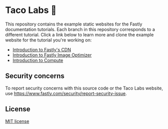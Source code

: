 # Taco Labs :taco:

This repository contains the example static websites for the Fastly documentation tutorials. Each branch in this repository corresponds to a different tutorial. Click a link below to learn more and clone the example website for the tutorial you're working on:

- [Introduction to Fastly's CDN](https://github.com/fastly/tacolabs/tree/fastly-cdn) 
- [Introduction to Fastly Image Optimizer](https://github.com/fastly/tacolabs/tree/fastly-io)
- [Introduction to Compute](https://github.com/fastly/tacolabs/tree/fastly-compute)

## Security concerns

To report security concerns with this source code or the Taco Labs website, use https://www.fastly.com/security/report-security-issue.

## License

[MIT license](/LICENSE)
